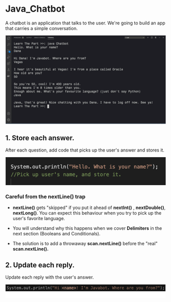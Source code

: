 # Java_Chatbot
A chatbot is an application that talks to the user. We're going to build an app that carries a simple conversation.

![Image_One](image_one.png)

## 1. Store each answer.

After each question, add code that picks up the user's answer and stores it.

![Image_Two](image_two.png)

### Careful from the **nextLine()** trap

- **nextLine()** gets "skipped" if you put it ahead of **nextInt()** , **nextDouble()**, **nextLong()**. You can expect this behaviour when you try to pick up the user's favorite language.

- You will understand why this happens when we cover **Delimiters** in the next section (Booleans and Conditionals).

- The solution is to add a throwaway **scan.nextLine()** before the "real" **scan.nextLine().**

## 2. Update each reply.

Update each reply with the user's answer.

![Image_Three](image_three.png)